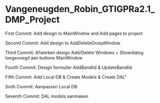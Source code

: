 <h1>Vangeneugden_Robin_GTIGPRa2.1_DMP_Project</h1>

<p>First Commit: Add design to MainWindow and Add pages to project</p>
<p>Second Commit: Add design to AddDeleteGroepWindow</p>
<p>Third Commit: Afwerken design Add/Delete Windows + Showdialog toegevoegd aan buttons MainWindow</p>
<p>Fourth Commit: Design formulier AddBandlid & UpdateBandlid</p>
<p>Fifth Commit: Add Local DB & Create Models & Create DAL"</p>
<p>Sixth Commit: Aanpassen Local DB</p>
<p>Seventh Commit: DAL models aanmaken</p>
